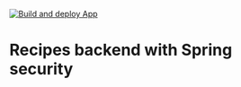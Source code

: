 [![Build and deploy App](https://github.com/osman-butt/recipes-backend/actions/workflows/main_recipe-backend.yml/badge.svg)](https://github.com/osman-butt/recipes-backend/actions/workflows/main_recipe-backend.yml)

# Recipes backend with Spring security
